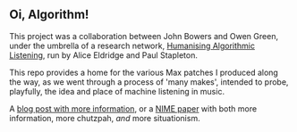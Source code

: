 ## Oi, Algorithm!

This project was a collaboration between John Bowers and Owen Green, under the umbrella of a research network, [Humanising Algorithmic Listening](http://www.algorithmiclistening.org/about/), run by Alice Eldridge and Paul Stapleton. 

This repo provides a home for the various Max patches I produced along the way, as we went through a process of 'many makes', intended to probe, playfully, the idea and place of machine listening in music. 

A [blog post with more information](http://www.algorithmiclistening.org/seeds/oiA/), or a [NIME paper](http://doi.org/10.5281/zenodo.1302699) with both more information, more chutzpah, *and* more situationism.
